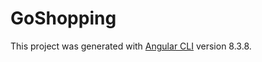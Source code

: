 # GoShopping

This project was generated with [Angular CLI](https://github.com/angular/angular-cli) version 8.3.8.

